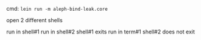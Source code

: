 cmd: `lein run -m aleph-bind-leak.core`

open 2 different shells

run in shell#1
run in shell#2
shell#1 exits
run in term#1
shell#2 does not exit

